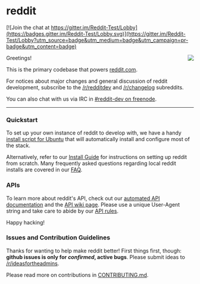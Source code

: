 # reddit

[![Join the chat at https://gitter.im/Reddit-Test/Lobby](https://badges.gitter.im/Reddit-Test/Lobby.svg)](https://gitter.im/Reddit-Test/Lobby?utm_source=badge&utm_medium=badge&utm_campaign=pr-badge&utm_content=badge)

<img src="https://secure.gravatar.com/avatar/c638493729c2f009988c9e5bd9b5e116?s=200" align="right">

Greetings!

This is the primary codebase that powers [reddit.com](http://www.reddit.com).

For notices about major changes and general discussion of reddit development, subscribe to the [/r/redditdev](http://www.reddit.com/r/redditdev) and [/r/changelog](http://www.reddit.com/r/changelog) subreddits. 

You can also chat with us via IRC in [#reddit-dev on freenode](http://webchat.freenode.net/?channels=reddit-dev).

---

### Quickstart

To set up your own instance of reddit to develop with, we have a handy [install script for Ubuntu](https://github.com/sau226redditrepos/Reddit/wiki/reddit-install-script-for-Ubuntu) that will automatically install and configure most of the stack.

Alternatively, refer to our [Install Guide](https://github.com/sau226redditrepos/Reddit/wiki/Install-guide) for instructions on setting up reddit from scratch. Many frequently asked questions regarding local reddit installs are covered in our [FAQ](https://github.com/sau226redditrepos/Reddit/wiki/FAQ).

### APIs

To learn more about reddit's API, check out our [automated API documentation](http://www.reddit.com/dev/api) and the [API wiki page](https://github.com/sau226redditrepos/Reddit/wiki/API). Please use a unique User-Agent string and take care to abide by our [API rules](https://github.com/sau226redditrepos/Reddit/wiki/API#wiki-rules).

Happy hacking!

### Issues and Contribution Guidelines

Thanks for wanting to help make reddit better! First things first, though: **github issues is only for _confirmed_, active bugs**. Please submit ideas to [/r/ideasfortheadmins](https://www.reddit.com/r/ideasfortheadmins/).

Please read more on contributions in [CONTRIBUTING.md](CONTRIBUTING.md).
